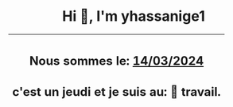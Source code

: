 <h1 align='center'>Hi 👋, I'm yhassanige1</h1>
<div align='center'>

|<h2 align='center'>Nous sommes le: <u>14/03/2024</u></h2><h2 align='center'>c'est un jeudi et je suis au: 🏢 travail.</h2>|
|---
</div>